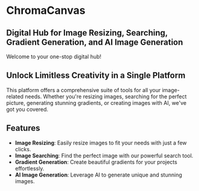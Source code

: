 # ChromaCanvas

## Digital Hub for Image Resizing, Searching, Gradient Generation, and AI Image Generation

Welcome to your one-stop digital hub!

## Unlock Limitless Creativity in a Single Platform

This platform offers a comprehensive suite of tools for all your image-related needs. Whether you're resizing images, searching for the perfect picture, generating stunning gradients, or creating images with AI, we've got you covered.

## Features

- **Image Resizing**: Easily resize images to fit your needs with just a few clicks.
- **Image Searching**: Find the perfect image with our powerful search tool.
- **Gradient Generation**: Create beautiful gradients for your projects effortlessly.
- **AI Image Generation**: Leverage AI to generate unique and stunning images.
